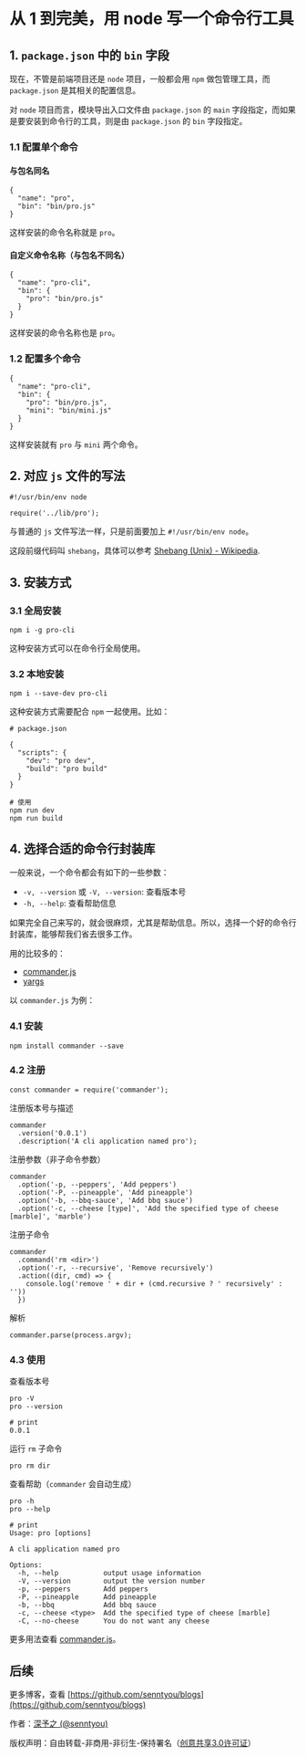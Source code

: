 # 从 1 到完美，用 node 写一个命令行工具

## 1. `package.json` 中的 `bin` 字段

现在，不管是前端项目还是 `node` 项目，一般都会用 `npm` 做包管理工具，而 `package.json` 是其相关的配置信息。

对 `node` 项目而言，模块导出入口文件由 `package.json` 的 `main` 字段指定，而如果是要安装到命令行的工具，则是由 `package.json` 的 `bin` 字段指定。

### 1.1 配置单个命令

#### 与包名同名

```
{
  "name": "pro",
  "bin": "bin/pro.js"
}
```

这样安装的命令名称就是 `pro`。

#### 自定义命令名称（与包名不同名）

```
{
  "name": "pro-cli",
  "bin": {
    "pro": "bin/pro.js"
  }
}
```

这样安装的命令名称也是 `pro`。

### 1.2 配置多个命令

```
{
  "name": "pro-cli",
  "bin": {
    "pro": "bin/pro.js",
    "mini": "bin/mini.js"
  }
}
```

这样安装就有 `pro` 与 `mini` 两个命令。

## 2. 对应 `js` 文件的写法

```
#!/usr/bin/env node

require('../lib/pro');
```

与普通的 `js` 文件写法一样，只是前面要加上 `#!/usr/bin/env node`。

这段前缀代码叫 `shebang`，具体可以参考 [Shebang (Unix) - Wikipedia](https://en.wikipedia.org/wiki/Shebang_(Unix)).

## 3. 安装方式

### 3.1 全局安装

```
npm i -g pro-cli
```

这种安装方式可以在命令行全局使用。

### 3.2 本地安装

```
npm i --save-dev pro-cli
```

这种安装方式需要配合 `npm` 一起使用。比如：

```
# package.json

{
  "scripts": {
    "dev": "pro dev",
    "build": "pro build"
  }
}

# 使用
npm run dev
npm run build
```

## 4. 选择合适的命令行封装库

一般来说，一个命令都会有如下的一些参数：

- `-v, --version` 或 `-V, --version`: 查看版本号
- `-h, --help`: 查看帮助信息

如果完全自己来写的，就会很麻烦，尤其是帮助信息。所以，选择一个好的命令行封装库，能够帮我们省去很多工作。

用的比较多的：

- [commander.js](https://github.com/tj/commander.js)
- [yargs](https://github.com/yargs/yargs)

以 `commander.js` 为例：

### 4.1 安装

```
npm install commander --save
``` 

### 4.2 注册

```
const commander = require('commander');
```

注册版本号与描述

```
commander
  .version('0.0.1')
  .description('A cli application named pro');
```

注册参数（非子命令参数）

```
commander
  .option('-p, --peppers', 'Add peppers')
  .option('-P, --pineapple', 'Add pineapple')
  .option('-b, --bbq-sauce', 'Add bbq sauce')
  .option('-c, --cheese [type]', 'Add the specified type of cheese [marble]', 'marble')
```

注册子命令

```
commander
  .command('rm <dir>')
  .option('-r, --recursive', 'Remove recursively')
  .action((dir, cmd) => {
    console.log('remove ' + dir + (cmd.recursive ? ' recursively' : ''))
  })
```

解析

```
commander.parse(process.argv);
```

### 4.3 使用

查看版本号

```
pro -V
pro --version

# print
0.0.1
```

运行 `rm` 子命令

```
pro rm dir
```

查看帮助（`commander` 会自动生成）

```
pro -h
pro --help

# print
Usage: pro [options]

A cli application named pro

Options:
  -h, --help           output usage information
  -V, --version        output the version number
  -p, --peppers        Add peppers
  -P, --pineapple      Add pineapple
  -b, --bbq            Add bbq sauce
  -c, --cheese <type>  Add the specified type of cheese [marble]
  -C, --no-cheese      You do not want any cheese
```

更多用法查看 [commander.js](https://github.com/tj/commander.js)。

## 后续

更多博客，查看 [https://github.com/senntyou/blogs](https://github.com/senntyou/blogs)

作者：[深予之 (@senntyou)](https://github.com/senntyou)

版权声明：自由转载-非商用-非衍生-保持署名（[创意共享3.0许可证](https://creativecommons.org/licenses/by-nc-nd/3.0/deed.zh)）
